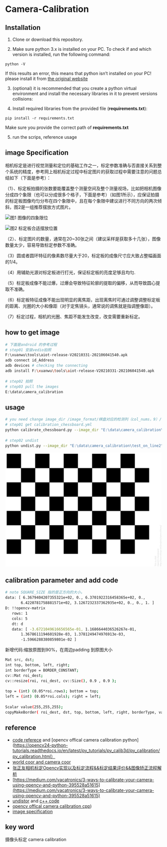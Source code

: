 # Camera-Calibration

## Installation
1. Clone or download this repository.

2. Make sure python 3.x is installed on your PC. To check if and which version is installed, run the following command:
```
python -V
```
If this results an error, this means that python isn’t installed on your PC! please install it from [the original website](https://www.python.org/)

3. (optional) it is recommended that you create a python virtual environment and install the necessary libraries in it to prevent versions collisions:

4. Install required libraries from the provided file (**requirements.txt**):
```
pip install -r requirements.txt
```
Make sure you provide the correct path of **requirements.txt**

5. run the scrips, reference usage


## image Specification

相机标定是进行视觉测量和定位的基础工作之一，标定参数准确与否直接关系到整个系统的精度，参考网上相机标定过程中标定图片的获取过程中需要注意的问题总结如下（下面是参考）：

（1）、标定板拍摄的张数要能覆盖整个测量空间及整个测量视场，比如把相机图像分成四个象限（也可以分成很多个格子，下面是参考）（如图1所示），应保证拍摄的标定板图像均匀分布在四个象限中，且在每个象限中建议进行不同方向的两次倾斜，图2是一组推荐摆放方式图片。

![图1 图像的四象限位](https://img-blog.csdn.net/20170816182848063?watermark/2/text/aHR0cDovL2Jsb2cuY3Nkbi5uZXQval9zaHVp/font/5a6L5L2T/fontsize/400/fill/I0JBQkFCMA==/dissolve/70/gravity/SouthEast)

![图2 标定板合适摆放位置](https://img-blog.csdn.net/20170816182944722?watermark/2/text/aHR0cDovL2Jsb2cuY3Nkbi5uZXQval9zaHVp/font/5a6L5L2T/fontsize/400/fill/I0JBQkFCMA==/dissolve/70/gravity/SouthEast)

（2）、标定图片的数量，通常在20~30张之间（建议采样是获取多十几张），图像数量太少，容易导致标定参数不准确。

（3）圆或者圆环特征的像素数尽量大于20，标定板的成像尺寸应大致占整幅画面的1/4。

（4）用辅助光源对标定板进行打光，保证标定板的亮度足够且均匀.

（5）标定板成像不能过爆，过爆会导致特征轮廓的提取的偏移，从而导致圆心提取不准确。

（6）标定板特征成像不能出现明显的离焦距，出现离焦时可通过调整调整标定板的距离、光圈的大小和像距（对于定焦镜头，通常说的调焦就是指调整像距）。

（7）标定过程，相机的光圈、焦距不能发生改变，改变需要重新标定。


## how to get image

```bash
# 下面是android 的参考过程
# step01 安装vedio拍照
F:\xuanwu\tools\aiot-release-V20210331-202106041540.apk
adb connect id_Address
adb devices # checking the connecting
adb install F:\xuanwu\tools\aiot-release-V20210331-202106041540.apk

# step02 拍照
# step03 pull the images
E:\data\camera_calibration
```

## usage
```bash
# you need change image_dir /image_format/棋盘对应的检测列（col_nums，9）/棋盘对应检测的行（row_nums,6）,如下图/棋盘方块对应的大小（SQUARE_SIZE， 黑色正方形的长或宽, centimeter）。
# step01 get calibration_chessboard.yml
python calibrate_chessboard.py --image_dir "E:\data\camera_calibration\chess_photo" --col_nums 9 --row_nums 6 --square_size 2.5 --image_format '.jpg'

# step02 undist
python undist.py --image_dir "E:\data\camera_calibration\test_on_line2" --parameter_file "calibration_chessboard.yml" # load the camera calibration_chessboard.yml and distort

```
![chess image](chess_for_print.jpg)

## calibration parameter and add code

```bash
# note SQUARE_SIZE 指的是正方向的大小。
data: [ 6.3679404207355321e+02, 0., 6.3701922316458365e+02, 0.,
       6.4220781758881571e+02, 3.1267232337362935e+02, 0., 0., 1. ]
D: !!opencv-matrix
   rows: 1
   cols: 5
   dt: d
   data: [ -3.6721049616656565e-01, 1.1686644036526267e-01,
       1.3678611194601928e-03, 1.3781249474976913e-03,
       -1.5966288380859801e-02 ]
```

新增代码:缩放原图到90%，在周边padding 到原图大小

```bash
Mat src, dst;
int top, bottom, left, right;
int borderType = BORDER_CONSTANT;
cv::Mat roi_dest;
cv::resize(roi, roi_dest, cv::Size(), 0.9 , 0.9 );

top = (int) (0.05*roi.rows); bottom = top;
left = (int) (0.05*roi.cols); right = left;

Scalar value(255,255,255);
copyMakeBorder( roi_dest, dst, top, bottom, left, right, borderType, value );
```


## reference
- [code referece](E:\gitlab\cpp\test\camera_calibrateion.cpp) and [opencv offical camera calibration python](https://opencv24-python-tutorials.readthedocs.io/en/latest/py_tutorials/py_calib3d/py_calibration/py_calibration.html）
- [world coor and camera coor](https://www.cnblogs.com/mikewolf2002/p/5746667.html)
- [张正友相机标定Opencv实现以及标定流程&&标定结果评价&&图像矫正流程解析](https://blog.csdn.net/dcrmg/article/details/52939318)
- [https://medium.com/vacatronics/3-ways-to-calibrate-your-camera-using-opencv-and-python-395528a51615](https://medium.com/vacatronics/3-ways-to-calibrate-your-camera-using-opencv-and-python-395528a51615)
- [undistor](https://aishack.in/tutorials/calibrating-undistorting-opencv-oh-yeah/) and [c++ code](https://github.com/Thomio-Watanabe/undistort_images/blob/master/src/main.cpp)
- [opencv offical camera calibration cpp](https://github.com/opencv/opencv/blob/master/samples/cpp/tutorial_code/calib3d/camera_calibration/camera_calibration.cpp))
- [image specification]((https://blog.csdn.net/j_shui/article/details/77262947))
## key word
摄像头标定 camera calibration





#   

